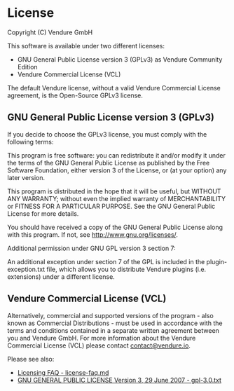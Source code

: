 # License
Copyright (C) Vendure GmbH

This software is available under two different licenses:
* GNU General Public License version 3 (GPLv3) as Vendure Community Edition
* Vendure Commercial License (VCL)

The default Vendure license, without a valid Vendure Commercial License agreement, is the Open-Source GPLv3 license.

## GNU General Public License version 3 (GPLv3)

If you decide to choose the GPLv3 license, you must comply with the following terms:

This program is free software: you can redistribute it and/or modify
it under the terms of the GNU General Public License as published by
the Free Software Foundation, either version 3 of the License, or
(at your option) any later version.

This program is distributed in the hope that it will be useful,
but WITHOUT ANY WARRANTY; without even the implied warranty of
MERCHANTABILITY or FITNESS FOR A PARTICULAR PURPOSE.  See the
GNU General Public License for more details.

You should have received a copy of the GNU General Public License
along with this program.  If not, see <http://www.gnu.org/licenses/>.

Additional permission under GNU GPL version 3 section 7:

An additional exception under section 7 of the GPL is included in the plugin-exception.txt file,
which allows you to distribute Vendure plugins (i.e. extensions) under a different license.

## Vendure Commercial License (VCL)

Alternatively, commercial and supported versions of the program - also known as
Commercial Distributions - must be used in accordance with the terms and conditions
contained in a separate written agreement between you and Vendure GmbH.
For more information about the Vendure Commercial License (VCL) please contact contact@vendure.io.

Please see also:

- [Licensing FAQ - license-faq.md](license/license-faq.md)
- [GNU GENERAL PUBLIC LICENSE Version 3, 29 June 2007 - gpl-3.0.txt](license/gpl-3.0.txt)
